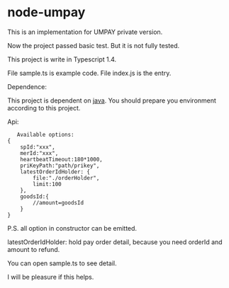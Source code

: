 # node-umpay
This is an implementation for UMPAY private version.

Now the project passed basic test. But it is not fully tested.

This project is write in Typescript 1.4.

File sample.ts is example code. File index.js is the entry.

Dependence:

This project is dependent on [java](https://github.com/joeferner/node-java). You should prepare you environment according to this project.

Api:
```
   Available options:
{
   	spId:"xxx",
    merId:"xxx",
    heartbeatTimeout:180*1000,
    priKeyPath:"path/prikey",
    latestOrderIdHolder: {
        file:"./orderHolder",
        limit:100
    },
    goodsId:{
        //amount=goodsId        
    }
}
```

P.S. all option in constructor can be emitted.

latestOrderIdHolder: hold pay order detail, because you need orderId and amount to refund. 

You can open sample.ts to see detail.

I will be pleasure if this helps.
